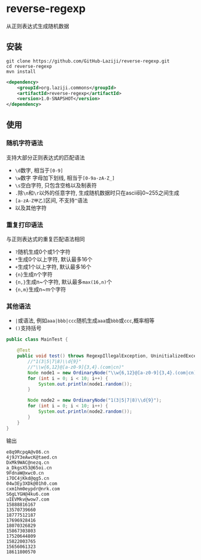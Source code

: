 # reverse-regexp

从正则表达式生成随机数据

## 安装
```
git clone https://github.com/GitHub-Laziji/reverse-regexp.git
cd reverse-regexp
mvn install
```

```xml
<dependency>
    <groupId>org.laziji.commons</groupId>
    <artifactId>reverse-regexp</artifactId>
    <version>1.0-SNAPSHOT</version>
</dependency>
```

## 使用
### 随机字符语法
支持大部分正则表达式的匹配语法
- `\d`数字, 相当于`[0-9]`
- `\w`数字 字母加下划线, 相当于`[0-9a-zA-Z_]`
- `\s`空白字符, 只包含空格以及制表符
- `.`除`\n`和`\r`以外的任意字符, 生成随机数据时只在ascii码0~255之间生成
- `[a-zA-Z甲乙]`区间, 不支持`^`语法
- 以及其他字符
### 重复打印语法
与正则表达式的重复匹配语法相同
- `?`随机生成0个或1个字符
- `*`生成0个以上字符, 默认最多16个
- `+`生成1个以上字符, 默认最多16个
- `{n}`生成n个字符
- `{n,}`生成n~个字符, 默认最多`max(16,n)`个
- `{n,m}`生成n~m个字符

### 其他语法
- `|`或语法, 例如`aaa|bbb|ccc`随机生成`aaa`或`bbb`或`ccc`,概率相等
- `()`支持括号

```java
public class MainTest {

    @Test
    public void test() throws RegexpIllegalException, UninitializedException, TypeNotMatchException {
        //"1(3|5|7|8)\\d{9}"
        //"\\w{6,12}@[a-z0-9]{3,4}.(com|cn)"
        Node node1 = new OrdinaryNode("\\w{6,12}@[a-z0-9]{3,4}.(com|cn)");
        for (int i = 0; i < 10; i++) {
            System.out.println(node1.random());
        }

        Node node2 = new OrdinaryNode("1(3|5|7|8)\\d{9}");
        for (int i = 0; i < 10; i++) {
            System.out.println(node2.random());
        }
    }
}
```

输出
```
e8q9RcpqA@v86.cn
4j9JY3eAwcK@taed.cn
DxMk9WAC@nezq.cn
a_DkgsX53@65oi.cn
9FdnaW@xwc0.cn
i7OC4jKkd@qg5.cn
04w3Ey3XDk@01h0.com
cxm1hm0eypdr@nrk.com
S6gLYGH@4ku6.com
uIEVMkv@wow7.com
15888816167
13570739660
18777512187
17696928416
18070326829
15867303803
17520644809
15822003765
15656061323
18611800570
```